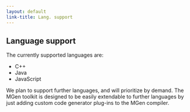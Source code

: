 ```yaml
---
layout: default
link-title: Lang. support
---
```


## Language support 

The currently supported languages are:

 * C++
 * Java
 * JavaScript

We plan to support further languages, and will prioritize by demand. The MGen toolkit is designed to be easily extendable to further languages by just adding custom code generator plug-ins to the MGen compiler.

